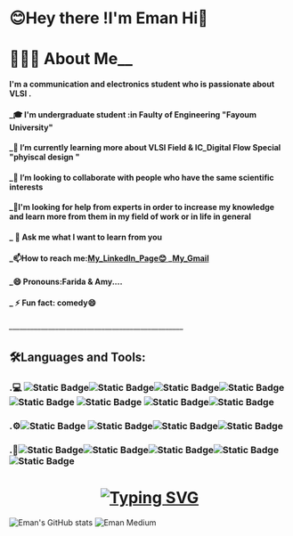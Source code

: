 
<h1>😊Hey there !I'm Eman Hi👋 </h1>
                              
             
<h1>👨🏻‍💻  About Me__      </h1>      
<h4>I'm a communication and electronics student who is passionate about VLSI .</h4>
<h4>_🎓 I'm undergraduate student :in Faulty of Engineering "Fayoum University" </h4>
<h4>_🌱 I’m currently learning more about VLSI Field & IC_Digital Flow Special "phyiscal design " </h4>
<h4>_👯 I’m looking to collaborate with people who have the same scientific interests </h4>
<h4>_🤔I'm looking for help from experts in order to increase my knowledge and learn more from them in my field of work or in life in general</h4>
<h4>_ 💬 Ask me what I want to learn from you</h4>
<h4>_📫How to reach me:<a href=https://www.linkedin.com/in/%C2%BBeman-hussein-65004a21b/>My_LinkedIn_Page😊 </a>_<a href=emanhussein148@gmail.com
>My_Gmail</a></h4>
<h4>_😄 Pronouns:Farida & Amy....</h4>
<h4>_ ⚡ Fun fact: comedy😄</h4>
<h6>_________________________________________________</h6>
<h2>🛠️Languages and Tools:</h2>
<h3>.💻
<img alt="Static Badge" src="https://img.shields.io/badge/verilog-gray?style=flat&logo=veilog&logoColor=blue"><img alt="Static Badge" src="https://img.shields.io/badge/SystemVerilog-black?style=plastic&logo=C&logoColor=light%20blue"><img alt="Static Badge" src="https://img.shields.io/badge/C%2B%2B-gray?style=plastic&logo=c%2B%2B&logoColor=blue"><img alt="Static Badge" src="https://img.shields.io/badge/C-black?style=plastic&logo=C&logoColor=light%20blue">
<img alt="Static Badge" src="https://img.shields.io/badge/HTML5-gray?style=plastic&logo=HTML5&logoColor=purple">
<img alt="Static Badge" src="https://img.shields.io/badge/CSS3-black?style=plastic&logo=CSS3&logoColor=orange">
<img alt="Static Badge" src="https://img.shields.io/badge/python-gray?style=plastic&logo=python&logoColor=blue"><img alt="Static Badge" src="https://img.shields.io/badge/basicMatlab-black?style=plastic&logoColor=light%20blue"></h3>
<h3>.⚙️<img alt="Static Badge" src="https://img.shields.io/badge/GitHub-black?style=plastic&logo=GitHub&logoColor=blue">
<img alt="Static Badge" src="https://img.shields.io/badge/Git-black?style=social&logo=Git&logoColor=red"><img alt="Static Badge" src="https://img.shields.io/badge/linux-black?style=plastic&logo=linux&logoColor=orange"><img alt="Static Badge" src="https://img.shields.io/badge/Ubuntu-black?style=social&logo=ubuntu&logoColor=red"></h3>
<h3>.🔧<img alt="Static Badge" src="https://img.shields.io/badge/Quartus%20-black?style=plastic&logoColor=red"><img alt="Static Badge" src="https://img.shields.io/badge/modelsim%20-blue?style=plastic&logo=moelsim&logoColor=red"><img alt="Static Badge" src="https://img.shields.io/badge/visual%20Studio%20Code%20-black?style=plastic&logo=visual%20Studio%20Code&logoColor=blue"><img alt="Static Badge" src="https://img.shields.io/badge/Notepad%2B%2B-black?style=social&logo=Notepad%2B%2B&logoColor=%20green"><img alt="Static Badge" src="https://img.shields.io/badge/EDA%20playground-black?style=plastic&logo=c&logoColor=%20green">
</h3>
<h1 align="center">
  <a href="https://git.io/typing-svg"><img src="https://readme-typing-svg.herokuapp.com?font=Fira+Code&weight=900&size=24&duration=5001&pause=1006&color=2A2BA5D0&background=30325895&center=true&vCenter=true&multiline=true&random=true&width=439&height=52&lines=Hello!+I'm+Eman+Hussein+" alt="Typing SVG" /></a>
</h1>



![Eman's GitHub stats](https://github-readme-stats.vercel.app/api?username=eman465&theme=gotham&show_icons=true)
![Eman  Medium](https://mediumblog-cards.vercel.app/getMediumBlogs?username=eman465&type=horizontal)








</h3>
<!--<img src="https://camo.githubusercontent.com/0ab3ccd947eb4db17d1c8ea89c6ba3e7042b1d7dc5e7bb893339937670c6ab8f/68747470733a2f2f692e696d6775722e636f6d2f4136625747466c2e676966" data-canonical-src="https://i.imgur.com/A6bWGFl.gif" style="max-width: 100%; display: inline-block;" data-target="animated-image.originalImage">

<!--
**eman465/eman465** is a ✨ _special_ ✨ repository because its `README.md` (this file) appears on your GitHub profile.

Here are some ideas to get you started:
![image](https://github.com/eman465/eman465/assets/161242657/4f2cc010-c647-4f84-a8ac-d8b0e0fc3663)

- 🔭 I’m currently working on ...
- 🌱 I’m currently learning ...
- 👯 I’m looking to collaborate on ...
- 🤔 I’m looking for help with ...
- 💬 Ask me about ...
- 📫 How to reach me: ...
- 😄 Pronouns: ...
- ⚡ Fun fact: ...
-->
